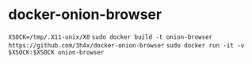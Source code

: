 docker-onion-browser
====================

`XSOCK=/tmp/.X11-unix/X0`
`sudo docker build -t onion-browser https://github.com/3h4x/docker-onion-browser`
`sudo docker run -it -v $XSOCK:$XSOCK onion-browser`

